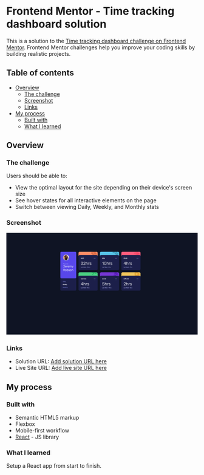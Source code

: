 # Frontend Mentor - Time tracking dashboard solution

This is a solution to the [Time tracking dashboard challenge on Frontend Mentor](https://www.frontendmentor.io/challenges/time-tracking-dashboard-UIQ7167Jw). Frontend Mentor challenges help you improve your coding skills by building realistic projects. 

## Table of contents

- [Overview](#overview)
  - [The challenge](#the-challenge)
  - [Screenshot](#screenshot)
  - [Links](#links)
- [My process](#my-process)
  - [Built with](#built-with)
  - [What I learned](#what-i-learned)
## Overview

### The challenge

Users should be able to:

- View the optimal layout for the site depending on their device's screen size
- See hover states for all interactive elements on the page
- Switch between viewing Daily, Weekly, and Monthly stats

### Screenshot

![](./screenshot.jpg)

### Links

- Solution URL: [Add solution URL here](https://github.com/TheFranMan/time-tracker-dashboard)
- Live Site URL: [Add live site URL here](https://relaxed-mcnulty-87e2f8.netlify.app)

## My process

### Built with

- Semantic HTML5 markup
- Flexbox
- Mobile-first workflow
- [React](https://reactjs.org/) - JS library

### What I learned

Setup a React app from start to finish.
